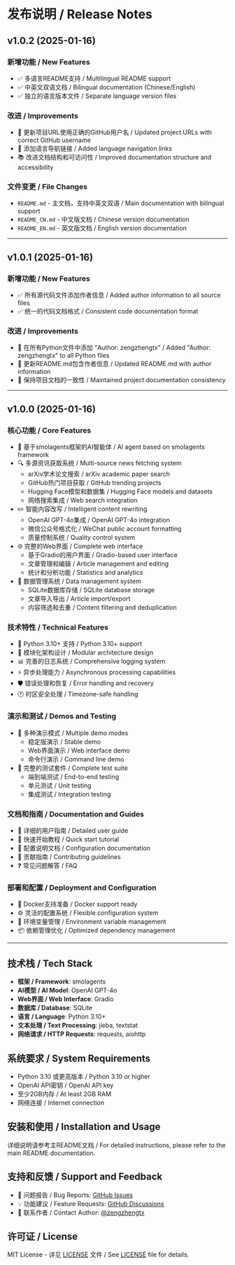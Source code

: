 # 发布说明 / Release Notes

## v1.0.2 (2025-01-16)

### 新增功能 / New Features
- ✅ 多语言README支持 / Multilingual README support
- ✅ 中英文双语文档 / Bilingual documentation (Chinese/English)
- ✅ 独立的语言版本文件 / Separate language version files

### 改进 / Improvements
- 📝 更新项目URL使用正确的GitHub用户名 / Updated project URLs with correct GitHub username
- 🔗 添加语言导航链接 / Added language navigation links
- 📚 改进文档结构和可访问性 / Improved documentation structure and accessibility

### 文件变更 / File Changes
- `README.md` - 主文档，支持中英文双语 / Main documentation with bilingual support
- `README_CN.md` - 中文版文档 / Chinese version documentation
- `README_EN.md` - 英文版文档 / English version documentation

---

## v1.0.1 (2025-01-16)

### 新增功能 / New Features
- ✅ 所有源代码文件添加作者信息 / Added author information to all source files
- ✅ 统一的代码文档格式 / Consistent code documentation format

### 改进 / Improvements
- 👤 在所有Python文件中添加 "Author: zengzhengtx" / Added "Author: zengzhengtx" to all Python files
- 📝 更新README.md包含作者信息 / Updated README.md with author information
- 🔧 保持项目文档的一致性 / Maintained project documentation consistency

---

## v1.0.0 (2025-01-16)

### 核心功能 / Core Features
- 🤖 基于smolagents框架的AI智能体 / AI agent based on smolagents framework
- 🔍 多源资讯获取系统 / Multi-source news fetching system
  - arXiv学术论文搜索 / arXiv academic paper search
  - GitHub热门项目获取 / GitHub trending projects
  - Hugging Face模型和数据集 / Hugging Face models and datasets
  - 网络搜索集成 / Web search integration
- ✏️ 智能内容改写 / Intelligent content rewriting
  - OpenAI GPT-4o集成 / OpenAI GPT-4o integration
  - 微信公众号格式化 / WeChat public account formatting
  - 质量控制系统 / Quality control system
- 🌐 完整的Web界面 / Complete web interface
  - 基于Gradio的用户界面 / Gradio-based user interface
  - 文章管理和编辑 / Article management and editing
  - 统计和分析功能 / Statistics and analytics
- 💾 数据管理系统 / Data management system
  - SQLite数据库存储 / SQLite database storage
  - 文章导入导出 / Article import/export
  - 内容筛选和去重 / Content filtering and deduplication

### 技术特性 / Technical Features
- 🐍 Python 3.10+ 支持 / Python 3.10+ support
- 🔧 模块化架构设计 / Modular architecture design
- 📊 完善的日志系统 / Comprehensive logging system
- ⚡ 异步处理能力 / Asynchronous processing capabilities
- 🛡️ 错误处理和恢复 / Error handling and recovery
- 🕐 时区安全处理 / Timezone-safe handling

### 演示和测试 / Demos and Testing
- 🎯 多种演示模式 / Multiple demo modes
  - 稳定版演示 / Stable demo
  - Web界面演示 / Web interface demo
  - 命令行演示 / Command line demo
- 🧪 完整的测试套件 / Complete test suite
  - 端到端测试 / End-to-end testing
  - 单元测试 / Unit testing
  - 集成测试 / Integration testing

### 文档和指南 / Documentation and Guides
- 📖 详细的用户指南 / Detailed user guide
- 🚀 快速开始教程 / Quick start tutorial
- 🔧 配置说明文档 / Configuration documentation
- 🤝 贡献指南 / Contributing guidelines
- ❓ 常见问题解答 / FAQ

### 部署和配置 / Deployment and Configuration
- 🐳 Docker支持准备 / Docker support ready
- ⚙️ 灵活的配置系统 / Flexible configuration system
- 🔐 环境变量管理 / Environment variable management
- 📦 依赖管理优化 / Optimized dependency management

---

## 技术栈 / Tech Stack

- **框架 / Framework**: smolagents
- **AI模型 / AI Model**: OpenAI GPT-4o
- **Web界面 / Web Interface**: Gradio
- **数据库 / Database**: SQLite
- **语言 / Language**: Python 3.10+
- **文本处理 / Text Processing**: jieba, textstat
- **网络请求 / HTTP Requests**: requests, aiohttp

## 系统要求 / System Requirements

- Python 3.10 或更高版本 / Python 3.10 or higher
- OpenAI API密钥 / OpenAI API key
- 至少2GB内存 / At least 2GB RAM
- 网络连接 / Internet connection

## 安装和使用 / Installation and Usage

详细说明请参考主README文档 / For detailed instructions, please refer to the main README documentation.

## 支持和反馈 / Support and Feedback

- 🐛 问题报告 / Bug Reports: [GitHub Issues](https://github.com/zengzhengtx/wechatAgent/issues)
- 💡 功能建议 / Feature Requests: [GitHub Discussions](https://github.com/zengzhengtx/wechatAgent/discussions)
- 📧 联系作者 / Contact Author: [@zengzhengtx](https://github.com/zengzhengtx)

## 许可证 / License

MIT License - 详见 [LICENSE](LICENSE) 文件 / See [LICENSE](LICENSE) file for details.
